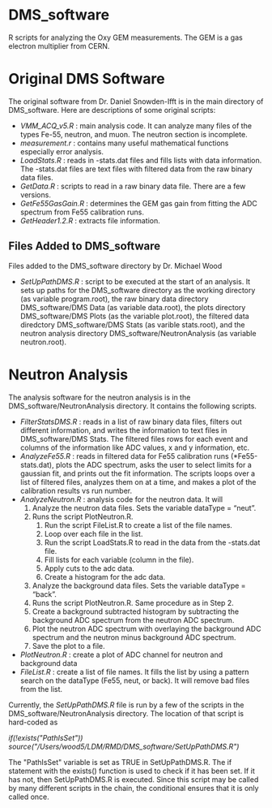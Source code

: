 # DMS_software
R scripts for analyzing the Oxy GEM measurements.  The GEM is a gas electron multiplier from CERN.  

# Original DMS Software
The original software from Dr. Daniel Snowden-Ifft is in the main directory of DMS_software.  Here are descriptions of some original scripts:
- *VMM_ACQ_v5.R* : main analysis code.  It can analyze many files of the types Fe-55, neutron, and muon.  The neutron section is incomplete.
- *measurement.r* : contains many useful mathematical functions especially error analysis.
- *LoadStats.R* : reads in -stats.dat files and fills lists with data information.  The -stats.dat files are text files with filtered data from the raw binary data files.
- *GetData.R* : scripts to read in a raw binary data file.  There are a few versions.
- *GetFe55GasGain.R* : determines the GEM gas gain from fitting the ADC spectrum from Fe55 calibration runs.
- *GetHeader1.2.R* : extracts file information.  

## Files Added to DMS_software
Files added to the DMS_software directory by Dr. Michael Wood
- *SetUpPathDMS.R* : script to be executed at the start of an analysis.  It sets up paths for the DMS_software directory as the working directory (as variable program.root), the raw binary data directory DMS_software/DMS Data (as variable data.root), the plots directory DMS_software/DMS Plots (as the variable plot.root), the filtered data diredctory DMS_software/DMS Stats (as varible stats.root), and the neutron analysis directory DMS_software/NeutronAnalysis (as variable neutron.root).

# Neutron Analysis
The analysis software for the neutron analysis is in the DMS_software/NeutronAnalysis directory.  It contains the following scripts.
- *FilterStatsDMS.R* : reads in a list of raw binary data files, filters out different information, and writes the information to text files in DMS_software/DMS Stats.  The filtered files rows for each event and columns of the information like ADC values, x and y information, etc.
- *AnalyzeFe55.R* : reads in filtered data for Fe55 calibration runs (*Fe55-stats.dat), plots the ADC spectrum, asks the user to select limits for a gaussian fit, and prints out the fit information.  The scripts loops over a list of filtered files, analyzes them on at a time, and makes a plot of the calibration results vs run number.
- *AnalyzeNeutron.R* : analysis code for the neutron data.  It will
    1. Analyze the neutron data files.  Sets the variable dataType = “neut”.
    2. Runs the script PlotNeutron.R.
        1. Run the script FileList.R to create a list of the file names.
        2. Loop over each file in the list.
        3. Run the script LoadStats.R to read in the data from the -stats.dat file.
        4. Fill lists for each variable (column in the file).
        5. Apply cuts to the adc data.
        6. Create a histogram for the adc data.
    3. Analyze the background data files. Sets the variable dataType = “back”.
    4. Runs the script PlotNeutron.R.  Same procedure as in Step 2.
    5. Create a background subtracted histogram by subtracting the background ADC spectrum from the neutron ADC spectrum.
    6. Plot the neutron ADC spectrum with overlaying the background ADC spectrum and the neutron minus background ADC spectrum.  
    7. Save the plot to a file.
- *PlotNeutron.R* : create a plot of ADC channel for neutron and background data
- *FileList.R* : create a list of file names.  It fills the list by using a pattern search on the dataType (Fe55, neut, or back).  It will remove bad files from the list.  

Currently, the *SetUpPathDMS.R* file is run by a few of the scripts in the DMS_software/NeutronAnalysis directory.  The location of that script is hard-coded as 

*if(!exists("PathIsSet")) source("/Users/wood5/LDM/RMD/DMS_software/SetUpPathDMS.R")*

The "PathIsSet" variable is set as TRUE in SetUpPathDMS.R.  The if statement with the exists() function is used to check if it has been set.  If it has not, then SetUpPathDMS.R is executed.  Since this script may be called by many different scripts in the chain, the conditional ensures that it is only called once. 

